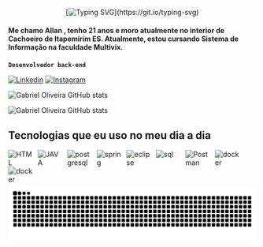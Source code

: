 <div align="center">

[![Typing SVG](https://readme-typing-svg.herokuapp.com?font=Fira+Code&weight=700&size=25&pause=1000&color=A7A7A7&background=EB00FF00&width=435&lines=Ol%C3%A1%2C+Bem+vindo+ao+meu+GitHub!)](https://git.io/typing-svg)

</div>

#### Me chamo Allan , tenho 21 anos e moro atualmente no interior de Cachoeiro de Itapemirim ES. Atualmente, estou cursando Sistema de Informação na faculdade Multivix.

**`Desenvolvedor back-end`**

[![Linkedin](https://img.shields.io/badge/LinkedIn-0077B5?style=for-the-badge&logo=linkedin&logoColor=white)](https://www.linkedin.com/in/allan-scherrer-santos-17b893244/)
[![Instagram](https://img.shields.io/badge/Instagram-E4405F?style=for-the-badge&logo=instagram&logoColor=white)](https://www.instagram.com/allanscherrer/)

![Gabriel Oliveira GitHub stats](https://github-readme-stats.vercel.app/api?username=allanScS&show_icons=true&theme=tokyonight)

![Gabriel Oliveira GitHub stats](https://github-readme-stats.vercel.app/api/top-langs/?username=allanScS&theme=tokyonight&layout=compact&custom_title=Tecnologias&langs_count=9)

## Tecnologias que eu uso no meu dia a dia

<img 
    align="left" 
    alt="HTML"
    title="HTML" 
    width="50px" 
    style="padding-right: 10px;" 
    src="https://cdn.jsdelivr.net/gh/devicons/devicon@latest/icons/html5/html5-original-wordmark.svg" 
/>
<img 
    align="left" 
    alt="JAVA" 
    title="JAVA"
    width="50px" 
    style="padding-right: 10px;" 
    src="https://cdn.jsdelivr.net/gh/devicons/devicon@latest/icons/java/java-original-wordmark.svg" 
/>
<img 
    align="left" 
    alt="postgresql"
    title="postgresql" 
    width="50px" 
    style="padding-right: 10px;" 
    src="https://cdn.jsdelivr.net/gh/devicons/devicon@latest/icons/postgresql/postgresql-original-wordmark.svg"
/>
<img 
    align="left" 
    alt="spring" 
    title="spring"
    width="50px" 
    style="padding-right: 10px;" 
    src="https://cdn.jsdelivr.net/gh/devicons/devicon@latest/icons/spring/spring-original-wordmark.svg"
/>
<img 
    align="left" 
    alt="eclipse" 
    title="eclipse"
    width="50px" 
    style="padding-right: 10px;" 
    src="https://cdn.jsdelivr.net/gh/devicons/devicon@latest/icons/eclipse/eclipse-original.svg" 
/>
<img 
    align="left" 
    alt="sql" 
    title="sql"
    width="50px" 
    style="padding-right: 10px;" 
    src="https://cdn.jsdelivr.net/gh/devicons/devicon@latest/icons/azuresqldatabase/azuresqldatabase-original.svg" 
/>
<img 
    align="left" 
    alt="Postman" 
    title="Postman"
    width="50px" 
    style="padding-right: 10px;" 
    src="https://cdn.jsdelivr.net/gh/devicons/devicon@latest/icons/postman/postman-original.svg" 
/>
<img 
    align="left" 
    alt="docker" 
    title="docker"
    width="50px" 
    style="padding-right: 10px;" 
    src="https://cdn.jsdelivr.net/gh/devicons/devicon@latest/icons/docker/docker-plain-wordmark.svg"  
/>
<img 
    align="left" 
    alt="docker" 
    title="docker"
    width="50px" 
    style="padding-right: 10px;" 
    src="https://cdn.jsdelivr.net/gh/devicons/devicon@latest/icons/python/python-original.svg"
/>
<br/>
<br/>



###

<br clear="both">

<img src="https://raw.githubusercontent.com/0Gabriel13/0Gabriel13/output/snake.svg" alt="Snake animation" />

###
